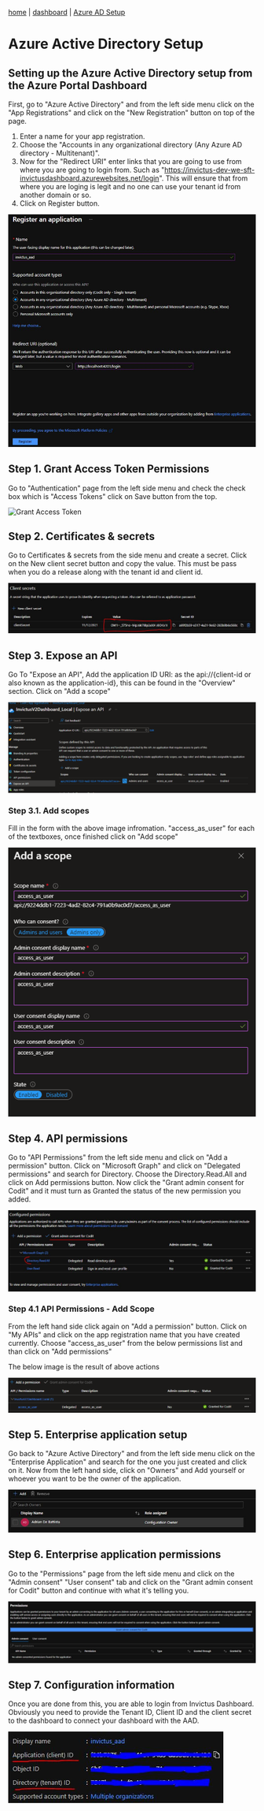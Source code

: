 [home](../README.md) | [dashboard](dashboard.md) | [Azure AD Setup](azureADSetup.md)

# Azure Active Directory Setup

## Setting up the Azure Active Directory setup from the Azure Portal Dashboard 

First, go to "Azure Active Directory" and from the left side menu click on the "App Registrations" and click on the "New Registration" button on top of the page. 

1. Enter a name for your app registration.
2. Choose the "Accounts in any organizational directory (Any Azure AD directory - Multitenant)".
3. Now for the "Redirect URI" enter links that you are going to use from where you are going to login from. Such as "https://invictus-dev-we-sft-invictusdashboard.azurewebsites.net/login". This will ensure that from where you are loging is legit and no one can use your tenant id from another domain or so.
4. Click on Register button.

![Register AAD](../images/dashboard/azureAD/aad1.JPG)

## Step 1.  Grant Access Token Permissions

Go to "Authentication" page from the left side menu and check the check box which is "Access Tokens" click on Save button from the top.

![Grant Access Token](../images/dashboard/azureAD/aad12.JPG)

## Step 2.  Certificates & secrets

Go to Certificates & secrets from the side menu and create a secret. Click on the New client secret button and copy the value. This must be pass when you do a release along with the tenant id and client id.

![Certificate and Secrets](../images/dashboard/azureAD/aad4.JPG)

## Step 3. Expose an API

Go To "Expose an API", Add the application ID URI: as the api://{client-id or also known as the application-id}, this can be found in the "Overview" section. Click on "Add a scope"

![Expose an API](../images/dashboard/azureAD/aad9.png)

### Step 3.1. Add scopes

Fill in the form with the above image infromation. "access_as_user" for each of the textboxes, once finished click on "Add scope"

![Add Scope](../images/dashboard/azureAD/aad10.png)

## Step 4. API permissions

Go to "API Permissions" from the left side menu and click on "Add a permission" button. Click on "Microsoft Graph" and click on "Delegated permissions" and search for Directory. Choose the Directory.Read.All and click on Add permissions button. Now click the "Grant admin consent for Codit" and it must turn as Granted the status of the new permission you added. 

![Grant consent to delegated / admin permissions ](../images/dashboard/azureAD/aad8.JPG)

### Step 4.1 API Permissions - Add Scope

From the left hand side click again on "Add a permission" button. Click on "My APIs" and click on the app registration name that you have created currently. Choose "access_as_user" from the below permissions list and than click on "Add permissions"

The below image is the result of above actions

![Add Scope to API Permissions](../images/dashboard/azureAD/aad11.png)

## Step 5. Enterprise application setup

Go back to "Azure Active Directory" and from the left side menu click on the "Enterprise Application" and search for the one you just created and click on it. Now from the left hand side, click on "Owners" and Add yourself or whoever you want to be the owner of the application.

![Add Ownership to enterprise application](../images/dashboard/azureAD/aad5.JPG)

## Step 6. Enterprise application permissions

Go to the "Permissions" page from the left side menu and click on the "Admin consent" "User consent" tab and click on the "Grant admin consent for Codit" button and continue with what it's telling you.

![Grant consent permissions for enterprise applications](../images/dashboard/azureAD/aad6.JPG)

## Step 7. Configuration information

 Once you are done from this, you are able to login from Invictus Dashboard. Obviously you need to provide the Tenant ID, Client ID and the client secret to the dashboard to connect your dashboard with the AAD.

![Tenant and client information](../images/dashboard/azureAD/aad7.JPG)